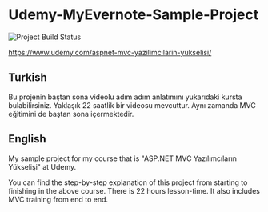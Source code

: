 # Udemy-MyEvernote-Sample-Project

![Project Build Status](https://muratbaseren.visualstudio.com/_apis/public/build/definitions/48351f23-810b-4665-b2c0-41000b2ec994/1/badge)

https://www.udemy.com/aspnet-mvc-yazilimcilarin-yukselisi/

## Turkish

Bu projenin baştan sona videolu adım adım anlatımını yukarıdaki kursta bulabilirsiniz. Yaklaşık 22 saatlik bir videosu mevcuttur. Aynı zamanda MVC eğitimini de baştan sona içermektedir.

## English
My sample project for my course that is "ASP.NET MVC Yazılımcıların Yükselişi" at Udemy.

You can find the step-by-step explanation of this project from starting to finishing in the above course. There is 22 hours lesson-time. It also includes MVC training from end to end.
